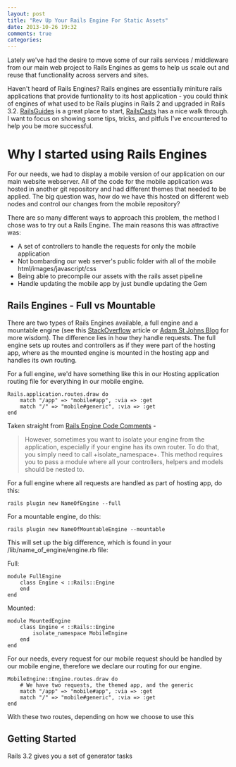 ```yaml
---
layout: post
title: "Rev Up Your Rails Engine For Static Assets"
date: 2013-10-26 19:32
comments: true
categories: 
---
```


Lately we've had the desire to move some of our rails services / middleware from our main web project to Rails Engines as gems to help us scale out and reuse that functionality across servers and sites.

Haven't heard of Rails Engines? Rails engines are essentially miniture rails applications that provide funtionality to its host application - you could think of engines of what used to be Rails plugins in Rails 2 and upgraded in Rails 3.2. [RailsGuides] is a great place to start, [RailsCasts] has a nice walk through. I want to focus on showing some tips, tricks, and pitfuls I've encountered to help you be more successful.

Why I started using Rails Engines
================

For our needs, we had to display a mobile version of our application on our main website webserver. All of the code for the mobile application was hosted in another git repository and had different themes that needed to be applied. The big question was, how do we have this hosted on different web nodes and control our changes from the mobile repository?

There are so many different ways to approach this problem, the method I chose was to try out a Rails Engine. The main reasons this was attractive was:

* A set of controllers to handle the requests for only the mobile application
* Not bombarding our web server's public folder with all of the mobile html/images/javascript/css
* Being able to precompile our assets with the rails asset pipeline
* Handle updating the mobile app by just bundle updating the Gem

Rails Engines - Full vs Mountable 
----------

There are two types of Rails Engines available, a full engine and a mountable engine (see this [StackOverflow] article or [Adam St Johns Blog] for more wisdom). The difference lies in how they handle requests. The full engine sets up routes and controllers as if they were part of the hosting app, where as the mounted engine is mounted in the hosting app and handles its own routing.

For a full engine, we'd have something like this in our Hosting application routing file for everything in our mobile engine.

	Rails.application.routes.draw do
		match "/app" => "mobile#app", :via => :get
		match "/" => "mobile#generic", :via => :get
	end

Taken straight from [Rails Engine Code Comments] -

> However, sometimes you want to isolate your engine from the application, especially if your engine has its own router. To do that, you simply need to call +isolate_namespace+. This method requires you to pass a module where all your controllers, helpers and models should be nested to.

For a full engine where all requests are handled as part of hosting app, do this:

	rails plugin new NameOfEngine --full

For a mountable engine, do this:

	rails plugin new NameOfMountableEngine --mountable

This will set up the big difference, which is found in your <NameOfEngineDirectory>/lib/name_of_engine/engine.rb file:

Full:

	module FullEngine
		class Engine < ::Rails::Engine
		end
	end

Mounted:

	module MountedEngine
		class Engine < ::Rails::Engine
		    isolate_namespace MobileEngine
	    end
    end

For our needs, every request for our mobile request should be handled by our mobile engine, therefore we declare our routing for our engine.

	MobileEngine::Engine.routes.draw do
		# We have two requests, the themed app, and the generic
		match "/app" => "mobile#app", :via => :get
		match "/" => "mobile#generic", :via => :get
	end

With these two routes, depending on how we choose to use this 

Getting Started
---------

Rails 3.2 gives you a set of generator tasks 

[RailsCasts]: http://railscasts.com/episodes/277-mountable-engines "RailsCasts - Mountable Engines"
[RailsGuides]: http://guides.rubyonrails.org/engines.html "Rails Guides - Getting Started with Engines"
[StackOverflow]: http://stackoverflow.com/questions/6118905/rails-3-1-engine-vs-mountable-app "Stackoverflow Article on Full Engine vs Mountable Engine"
[Adam St Johns Blog]: http://www.astjohn.ca/2011/08/06/rails-31-engines-mountable-or-full-part-1 "Rails 3.1 Engines – Mountable or Full? – Part 1"
[Rails Engine Code Comments]: https://github.com/rails/rails/blob/master/railties/lib/rails/engine.rb "Rails / Engine.rb Line 197"